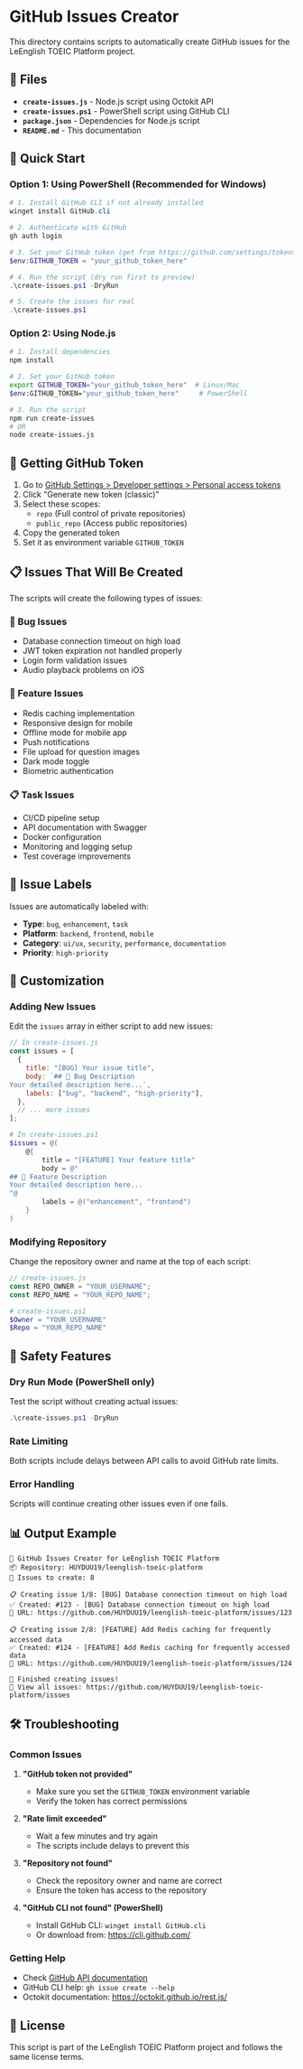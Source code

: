 # GitHub Issues Creator

This directory contains scripts to automatically create GitHub issues for the LeEnglish TOEIC Platform project.

## 📁 Files

- **`create-issues.js`** - Node.js script using Octokit API
- **`create-issues.ps1`** - PowerShell script using GitHub CLI
- **`package.json`** - Dependencies for Node.js script
- **`README.md`** - This documentation

## 🚀 Quick Start

### Option 1: Using PowerShell (Recommended for Windows)

```powershell
# 1. Install GitHub CLI if not already installed
winget install GitHub.cli

# 2. Authenticate with GitHub
gh auth login

# 3. Set your GitHub token (get from https://github.com/settings/tokens)
$env:GITHUB_TOKEN = "your_github_token_here"

# 4. Run the script (dry run first to preview)
.\create-issues.ps1 -DryRun

# 5. Create the issues for real
.\create-issues.ps1
```

### Option 2: Using Node.js

```bash
# 1. Install dependencies
npm install

# 2. Set your GitHub token
export GITHUB_TOKEN="your_github_token_here"  # Linux/Mac
$env:GITHUB_TOKEN="your_github_token_here"     # PowerShell

# 3. Run the script
npm run create-issues
# OR
node create-issues.js
```

## 🔑 Getting GitHub Token

1. Go to [GitHub Settings > Developer settings > Personal access tokens](https://github.com/settings/tokens)
2. Click "Generate new token (classic)"
3. Select these scopes:
   - `repo` (Full control of private repositories)
   - `public_repo` (Access public repositories)
4. Copy the generated token
5. Set it as environment variable `GITHUB_TOKEN`

## 📋 Issues That Will Be Created

The scripts will create the following types of issues:

### 🐛 Bug Issues

- Database connection timeout on high load
- JWT token expiration not handled properly
- Login form validation issues
- Audio playback problems on iOS

### 🚀 Feature Issues

- Redis caching implementation
- Responsive design for mobile
- Offline mode for mobile app
- Push notifications
- File upload for question images
- Dark mode toggle
- Biometric authentication

### 📋 Task Issues

- CI/CD pipeline setup
- API documentation with Swagger
- Docker configuration
- Monitoring and logging setup
- Test coverage improvements

## 🎯 Issue Labels

Issues are automatically labeled with:

- **Type**: `bug`, `enhancement`, `task`
- **Platform**: `backend`, `frontend`, `mobile`
- **Category**: `ui/ux`, `security`, `performance`, `documentation`
- **Priority**: `high-priority`

## 🔧 Customization

### Adding New Issues

Edit the `issues` array in either script to add new issues:

```javascript
// In create-issues.js
const issues = [
  {
    title: "[BUG] Your issue title",
    body: `## 🐛 Bug Description
Your detailed description here...`,
    labels: ["bug", "backend", "high-priority"],
  },
  // ... more issues
];
```

```powershell
# In create-issues.ps1
$issues = @(
    @{
        title = "[FEATURE] Your feature title"
        body = @"
## 🚀 Feature Description
Your detailed description here...
"@
        labels = @("enhancement", "frontend")
    }
)
```

### Modifying Repository

Change the repository owner and name at the top of each script:

```javascript
// create-issues.js
const REPO_OWNER = "YOUR_USERNAME";
const REPO_NAME = "YOUR_REPO_NAME";
```

```powershell
# create-issues.ps1
$Owner = "YOUR_USERNAME"
$Repo = "YOUR_REPO_NAME"
```

## 🚨 Safety Features

### Dry Run Mode (PowerShell only)

Test the script without creating actual issues:

```powershell
.\create-issues.ps1 -DryRun
```

### Rate Limiting

Both scripts include delays between API calls to avoid GitHub rate limits.

### Error Handling

Scripts will continue creating other issues even if one fails.

## 📊 Output Example

```
🚀 GitHub Issues Creator for LeEnglish TOEIC Platform
📦 Repository: HUYDUU19/leenglish-toeic-platform
📝 Issues to create: 8

📋 Creating issue 1/8: [BUG] Database connection timeout on high load
✅ Created: #123 - [BUG] Database connection timeout on high load
🔗 URL: https://github.com/HUYDUU19/leenglish-toeic-platform/issues/123

📋 Creating issue 2/8: [FEATURE] Add Redis caching for frequently accessed data
✅ Created: #124 - [FEATURE] Add Redis caching for frequently accessed data
🔗 URL: https://github.com/HUYDUU19/leenglish-toeic-platform/issues/124

🎉 Finished creating issues!
🔗 View all issues: https://github.com/HUYDUU19/leenglish-toeic-platform/issues
```

## 🛠️ Troubleshooting

### Common Issues

1. **"GitHub token not provided"**

   - Make sure you set the `GITHUB_TOKEN` environment variable
   - Verify the token has correct permissions

2. **"Rate limit exceeded"**

   - Wait a few minutes and try again
   - The scripts include delays to prevent this

3. **"Repository not found"**

   - Check the repository owner and name are correct
   - Ensure the token has access to the repository

4. **"GitHub CLI not found" (PowerShell)**
   - Install GitHub CLI: `winget install GitHub.cli`
   - Or download from: https://cli.github.com/

### Getting Help

- Check [GitHub API documentation](https://docs.github.com/en/rest/issues/issues)
- GitHub CLI help: `gh issue create --help`
- Octokit documentation: https://octokit.github.io/rest.js/

## 📝 License

This script is part of the LeEnglish TOEIC Platform project and follows the same license terms.
